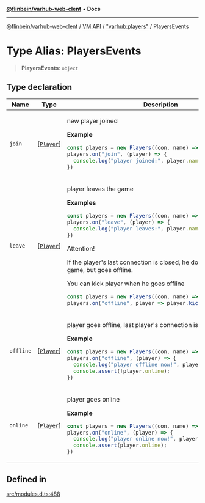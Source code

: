 [**@flinbein/varhub-web-clent**](../../../../README.md) • **Docs**

***

[@flinbein/varhub-web-clent](../../../../README.md) / [VM API](../../../README.md) / ["varhub:players"](../README.md) / PlayersEvents

# Type Alias: PlayersEvents

> **PlayersEvents**: `object`

## Type declaration

<table>
<thead>
<tr>
<th>Name</th>
<th>Type</th>
<th>Description</th>
<th>Defined in</th>
</tr>
</thead>
<tbody>
<tr>
<td>

`join`

</td>
<td>

[[`Player`](../interfaces/Player.md)]

</td>
<td>

new player joined

**Example**

```typescript
const players = new Players((con, name) => String(name));
players.on("join", (player) => {
  console.log("player joined:", player.name);
})
```

</td>
<td>

[src/modules.d.ts:499](https://github.com/flinbein/varhub-web-client/blob/7d6a2e3812e654c01a487ef0fcd6a83839993854/src/modules.d.ts#L499)

</td>
</tr>
<tr>
<td>

`leave`

</td>
<td>

[[`Player`](../interfaces/Player.md)]

</td>
<td>

player leaves the game

**Examples**

```typescript
const players = new Players((con, name) => String(name));
players.on("leave", (player) => {
  console.log("player leaves:", player.name);
})
```

Attention!

If the player's last connection is closed, he does not leave the game, but goes offline.

You can kick player when he goes offline

```typescript
const players = new Players((con, name) => String(name));
players.on("offline", player => player.kick("disconnected"))
```

</td>
<td>

[src/modules.d.ts:521](https://github.com/flinbein/varhub-web-client/blob/7d6a2e3812e654c01a487ef0fcd6a83839993854/src/modules.d.ts#L521)

</td>
</tr>
<tr>
<td>

`offline`

</td>
<td>

[[`Player`](../interfaces/Player.md)]

</td>
<td>

player goes offline, last player's connection is closed.

**Example**

```typescript
const players = new Players((con, name) => String(name));
players.on("offline", (player) => {
  console.log("player offline now!", player.name);
  console.assert(!player.online);
})
```

</td>
<td>

[src/modules.d.ts:545](https://github.com/flinbein/varhub-web-client/blob/7d6a2e3812e654c01a487ef0fcd6a83839993854/src/modules.d.ts#L545)

</td>
</tr>
<tr>
<td>

`online`

</td>
<td>

[[`Player`](../interfaces/Player.md)]

</td>
<td>

player goes online

**Example**

```typescript
const players = new Players((con, name) => String(name));
players.on("online", (player) => {
  console.log("player online now!", player.name);
  console.assert(player.online);
})
```

</td>
<td>

[src/modules.d.ts:533](https://github.com/flinbein/varhub-web-client/blob/7d6a2e3812e654c01a487ef0fcd6a83839993854/src/modules.d.ts#L533)

</td>
</tr>
</tbody>
</table>

## Defined in

[src/modules.d.ts:488](https://github.com/flinbein/varhub-web-client/blob/7d6a2e3812e654c01a487ef0fcd6a83839993854/src/modules.d.ts#L488)
